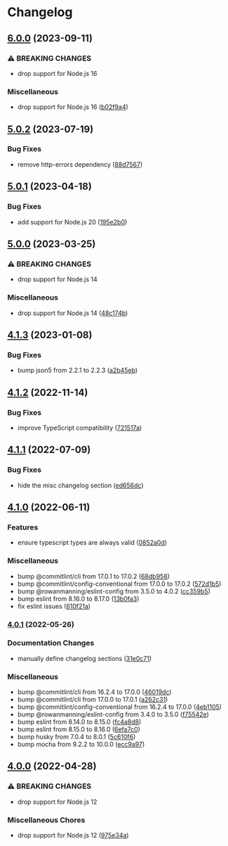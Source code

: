 # Changelog

## [6.0.0](https://github.com/rowanmanning/allow-methods/compare/v5.0.2...v6.0.0) (2023-09-11)


### ⚠ BREAKING CHANGES

* drop support for Node.js 16

### Miscellaneous

* drop support for Node.js 16 ([b02f9a4](https://github.com/rowanmanning/allow-methods/commit/b02f9a478c7ed2e5bbef06285d1e29868bcee709))

## [5.0.2](https://github.com/rowanmanning/allow-methods/compare/v5.0.1...v5.0.2) (2023-07-19)


### Bug Fixes

* remove http-errors dependency ([88d7567](https://github.com/rowanmanning/allow-methods/commit/88d756798b41d99a35b33ac1b79f2289d6e2a39d))

## [5.0.1](https://github.com/rowanmanning/allow-methods/compare/v5.0.0...v5.0.1) (2023-04-18)


### Bug Fixes

* add support for Node.js 20 ([195e2b0](https://github.com/rowanmanning/allow-methods/commit/195e2b04057bb68fd559df56fb4aeefb3a4b93db))

## [5.0.0](https://github.com/rowanmanning/allow-methods/compare/v4.1.3...v5.0.0) (2023-03-25)


### ⚠ BREAKING CHANGES

* drop support for Node.js 14

### Miscellaneous

* drop support for Node.js 14 ([48c174b](https://github.com/rowanmanning/allow-methods/commit/48c174bf2812617fece3cf4126cd512742275aa3))

## [4.1.3](https://github.com/rowanmanning/allow-methods/compare/v4.1.2...v4.1.3) (2023-01-08)


### Bug Fixes

* bump json5 from 2.2.1 to 2.2.3 ([a2b45eb](https://github.com/rowanmanning/allow-methods/commit/a2b45eb475ba3d130bdb127e87ba72444108d175))

## [4.1.2](https://github.com/rowanmanning/allow-methods/compare/v4.1.1...v4.1.2) (2022-11-14)


### Bug Fixes

* improve TypeScript compatibility ([721517a](https://github.com/rowanmanning/allow-methods/commit/721517a1cb41dffc22b03b9fd1d755e63496ebfb))

## [4.1.1](https://github.com/rowanmanning/allow-methods/compare/v4.1.0...v4.1.1) (2022-07-09)


### Bug Fixes

* hide the misc changelog section ([ed656dc](https://github.com/rowanmanning/allow-methods/commit/ed656dca114dc71837603bad90962d0c182ce3ec))

## [4.1.0](https://github.com/rowanmanning/allow-methods/compare/v4.0.1...v4.1.0) (2022-06-11)


### Features

* ensure typescript types are always valid ([0852a0d](https://github.com/rowanmanning/allow-methods/commit/0852a0d088d1ff3760db8186633a00f2129c0e44))


### Miscellaneous

* bump @commitlint/cli from 17.0.1 to 17.0.2 ([68db958](https://github.com/rowanmanning/allow-methods/commit/68db958f77bd2dbb086a5fa7239e4fa289591bd5))
* bump @commitlint/config-conventional from 17.0.0 to 17.0.2 ([572d1b5](https://github.com/rowanmanning/allow-methods/commit/572d1b561df26d720c9af4b4fe40ed2a1e26e758))
* bump @rowanmanning/eslint-config from 3.5.0 to 4.0.2 ([cc359b5](https://github.com/rowanmanning/allow-methods/commit/cc359b51f906ff26882df69ff0baf8b60ca311fc))
* bump eslint from 8.16.0 to 8.17.0 ([13b0fa3](https://github.com/rowanmanning/allow-methods/commit/13b0fa367522159dd59500c446b313ddf3218ff2))
* fix eslint issues ([610f21a](https://github.com/rowanmanning/allow-methods/commit/610f21a324cfa155c917a220ba05cd67ef394ee6))

### [4.0.1](https://github.com/rowanmanning/allow-methods/compare/v4.0.0...v4.0.1) (2022-05-26)


### Documentation Changes

* manually define changelog sections ([31e0c71](https://github.com/rowanmanning/allow-methods/commit/31e0c71ef7c5fa067c75e7f319e7f59e4173bb0d))


### Miscellaneous

* bump @commitlint/cli from 16.2.4 to 17.0.0 ([46019dc](https://github.com/rowanmanning/allow-methods/commit/46019dc05fd178882847ac2803720fb00cb111c3))
* bump @commitlint/cli from 17.0.0 to 17.0.1 ([a262c31](https://github.com/rowanmanning/allow-methods/commit/a262c311714ccc50df1eee748d05e5a14042b788))
* bump @commitlint/config-conventional from 16.2.4 to 17.0.0 ([4eb1105](https://github.com/rowanmanning/allow-methods/commit/4eb11058a480fa6b7ef5a2bc0ba0cc7e8fb84ab6))
* bump @rowanmanning/eslint-config from 3.4.0 to 3.5.0 ([f75542e](https://github.com/rowanmanning/allow-methods/commit/f75542e920065bb44eda0cc19cfa7a18aa9f677a))
* bump eslint from 8.14.0 to 8.15.0 ([fc4a8d8](https://github.com/rowanmanning/allow-methods/commit/fc4a8d86d4a7516e79179202db76054e5ca74559))
* bump eslint from 8.15.0 to 8.16.0 ([6efa7c0](https://github.com/rowanmanning/allow-methods/commit/6efa7c01cf49ab761622393705c174616fb2d95a))
* bump husky from 7.0.4 to 8.0.1 ([5c610f6](https://github.com/rowanmanning/allow-methods/commit/5c610f653b728526507bba23b8017d0151a96f79))
* bump mocha from 9.2.2 to 10.0.0 ([ecc9a97](https://github.com/rowanmanning/allow-methods/commit/ecc9a977833f58d8941d97810a61a56af1cd7bb9))

## [4.0.0](https://github.com/rowanmanning/allow-methods/compare/v3.1.0...v4.0.0) (2022-04-28)


### ⚠ BREAKING CHANGES

* drop support for Node.js 12

### Miscellaneous Chores

* drop support for Node.js 12 ([975e34a](https://github.com/rowanmanning/allow-methods/commit/975e34a17450a755bd26e5e2a44b98a783712b8b))
